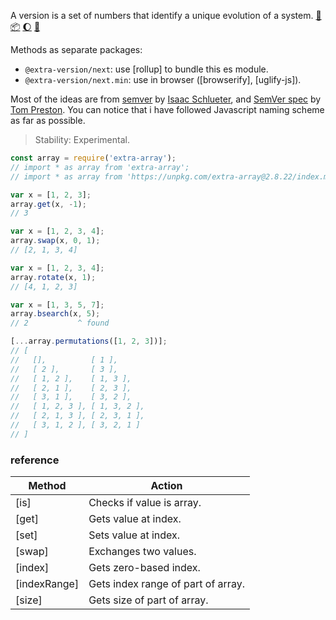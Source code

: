 A version is a set of numbers that identify a unique evolution of a system. [:running:] [:package:] [:moon:] [:ledger:]

Methods as separate packages:
- `@extra-version/next`: use [rollup] to bundle this es module.
- `@extra-version/next.min`: use in browser ([browserify], [uglify-js]).

Most of the ideas are from [semver] by [Isaac Schlueter], and [SemVer spec]
by [Tom Preston]. You can notice that i have followed Javascript naming
scheme as far as possible.

> Stability: Experimental.

```javascript
const array = require('extra-array');
// import * as array from 'extra-array';
// import * as array from 'https://unpkg.com/extra-array@2.8.22/index.mjs'; (deno)

var x = [1, 2, 3];
array.get(x, -1);
// 3

var x = [1, 2, 3, 4];
array.swap(x, 0, 1);
// [2, 1, 3, 4]

var x = [1, 2, 3, 4];
array.rotate(x, 1);
// [4, 1, 2, 3]

var x = [1, 3, 5, 7];
array.bsearch(x, 5);
// 2           ^ found

[...array.permutations([1, 2, 3])];
// [
//   [],          [ 1 ],
//   [ 2 ],       [ 3 ],
//   [ 1, 2 ],    [ 1, 3 ],
//   [ 2, 1 ],    [ 2, 3 ],
//   [ 3, 1 ],    [ 3, 2 ],
//   [ 1, 2, 3 ], [ 1, 3, 2 ],
//   [ 2, 1, 3 ], [ 2, 3, 1 ],
//   [ 3, 1, 2 ], [ 3, 2, 1 ]
// ]
```

### reference

| Method                | Action
|-----------------------|-------
| [is]                  | Checks if value is array.
| [get]                 | Gets value at index.
| [set]                 | Sets value at index.
| [swap]                | Exchanges two values.
| [index]               | Gets zero-based index.
| [indexRange]          | Gets index range of part of array.
| [size]                | Gets size of part of array.

[semver]: https://www.npmjs.com/package/semver
[SemVer spec]: https://semver.org
[Isaac Schlueter]: https://izs.me
[Tom Preston]: https://tom.preston-werner.com
[:running:]: https://npm.runkit.com/extra-version
[:package:]: https://www.npmjs.com/package/extra-version
[:moon:]: https://www.npmjs.com/package/extra-version.min
[:ledger:]: https://unpkg.com/extra-version/
